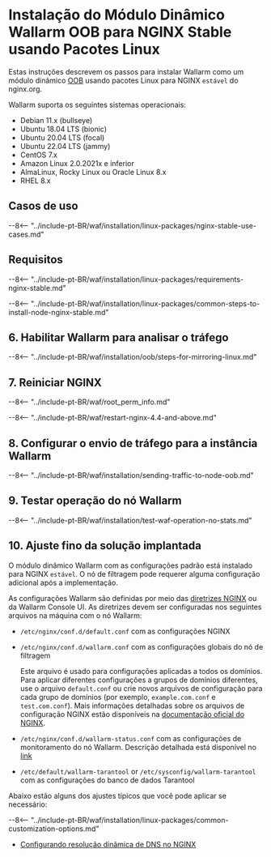 [img-wl-console-users]:             ../../../../images/check-user-no-2fa.png
[wallarm-status-instr]:             ../../../../admin-en/configure-statistics-service.md
[memory-instr]:                     ../../../../admin-en/configuration-guides/allocate-resources-for-node.md
[waf-directives-instr]:             ../../../../admin-en/configure-parameters-en.md
[ptrav-attack-docs]:                ../../../../attacks-vulns-list.md#path-traversal
[attacks-in-ui-image]:           ../../../../images/admin-guides/test-attacks-quickstart.png
[waf-mode-instr]:                   ../../../../admin-en/configure-wallarm-mode.md
[logging-instr]:                    ../../../../admin-en/configure-logging.md
[proxy-balancer-instr]:             ../../../../admin-en/using-proxy-or-balancer-en.md
[process-time-limit-instr]:         ../../../../admin-en/configure-parameters-en.md#wallarm_process_time_limit
[configure-selinux-instr]:          ../../../../admin-en/configure-selinux.md
[configure-proxy-balancer-instr]:   ../../../../admin-en/configuration-guides/access-to-wallarm-api-via-proxy.md
[update-instr]:                     ../../../../updating-migrating/nginx-modules.md
[install-postanalytics-docs]:        ../../../../admin-en/installation-postanalytics-en.md
[dynamic-dns-resolution-nginx]:     ../../../../admin-en/configure-dynamic-dns-resolution-nginx.md
[waf-mode-recommendations]:          ../../../../about-wallarm/deployment-best-practices.md#follow-recommended-onboarding-steps
[ip-lists-docs]:                    ../../../../user-guides/ip-lists/overview.md
[versioning-policy]:                ../../../../updating-migrating/versioning-policy.md#version-list
[install-postanalytics-instr]:      ../../../../admin-en/installation-postanalytics-en.md
[img-node-with-several-instances]:  ../../../../images/user-guides/nodes/wallarm-node-with-two-instances.png
[img-create-wallarm-node]:      ../../../../images/user-guides/nodes/create-cloud-node.png
[nginx-custom]:                 ../../../custom/custom-nginx-version.md
[node-token]:                       ../../../../quickstart/getting-started.md#deploy-the-wallarm-filtering-node
[api-token]:                        ../../../../user-guides/settings/api-tokens.md
[wallarm-token-types]:              ../../../../user-guides/nodes/nodes.md#api-and-node-tokens-for-node-creation
[platform]:                         ../../../../installation/supported-deployment-options.md
[oob-advantages-limitations]:       ../../overview.md#advantages-and-limitations
[web-server-mirroring-examples]:    ../overview.md#examples-of-web-server-configuration-for-traffic-mirroring
[img-grouped-nodes]:                ../../../../images/user-guides/nodes/grouped-nodes.png

# Instalação do Módulo Dinâmico Wallarm OOB para NGINX Stable usando Pacotes Linux

Estas instruções descrevem os passos para instalar Wallarm como um módulo dinâmico [OOB](../overview.md) usando pacotes Linux para NGINX `estável` do nginx.org.

Wallarm suporta os seguintes sistemas operacionais:

* Debian 11.x (bullseye)
* Ubuntu 18.04 LTS (bionic)
* Ubuntu 20.04 LTS (focal)
* Ubuntu 22.04 LTS (jammy)
* CentOS 7.x
* Amazon Linux 2.0.2021x e inferior
* AlmaLinux, Rocky Linux ou Oracle Linux 8.x
* RHEL 8.x

## Casos de uso

--8<-- "../include-pt-BR/waf/installation/linux-packages/nginx-stable-use-cases.md"

## Requisitos

--8<-- "../include-pt-BR/waf/installation/linux-packages/requirements-nginx-stable.md"

--8<-- "../include-pt-BR/waf/installation/linux-packages/common-steps-to-install-node-nginx-stable.md"

## 6. Habilitar Wallarm para analisar o tráfego

--8<-- "../include-pt-BR/waf/installation/oob/steps-for-mirroring-linux.md"

## 7. Reiniciar NGINX

--8<-- "../include-pt-BR/waf/root_perm_info.md"

--8<-- "../include-pt-BR/waf/restart-nginx-4.4-and-above.md"

## 8. Configurar o envio de tráfego para a instância Wallarm

--8<-- "../include-pt-BR/waf/installation/sending-traffic-to-node-oob.md"

## 9. Testar operação do nó Wallarm

--8<-- "../include-pt-BR/waf/installation/test-waf-operation-no-stats.md"

## 10. Ajuste fino da solução implantada

O módulo dinâmico Wallarm com as configurações padrão está instalado para NGINX `estável`. O nó de filtragem pode requerer alguma configuração adicional após a implementação.

As configurações Wallarm são definidas por meio das [diretrizes NGINX](../../../../admin-en/configure-parameters-en.md) ou da Wallarm Console UI. As diretrizes devem ser configuradas nos seguintes arquivos na máquina com o nó Wallarm:

* `/etc/nginx/conf.d/default.conf` com as configurações NGINX
* `/etc/nginx/conf.d/wallarm.conf` com as configurações globais do nó de filtragem

    Este arquivo é usado para configurações aplicadas a todos os domínios. Para aplicar diferentes configurações a grupos de domínios diferentes, use o arquivo `default.conf` ou crie novos arquivos de configuração para cada grupo de domínios (por exemplo, `example.com.conf` e `test.com.conf`). Mais informações detalhadas sobre os arquivos de configuração NGINX estão disponíveis na [documentação oficial do NGINX](https://nginx.org/en/docs/beginners_guide.html).
* `/etc/nginx/conf.d/wallarm-status.conf` com as configurações de monitoramento do nó Wallarm. Descrição detalhada está disponível no [link][wallarm-status-instr]
* `/etc/default/wallarm-tarantool` or `/etc/sysconfig/wallarm-tarantool` com as configurações do banco de dados Tarantool

Abaixo estão alguns dos ajustes típicos que você pode aplicar se necessário:

--8<-- "../include-pt-BR/waf/installation/linux-packages/common-customization-options.md"

* [Configurando resolução dinâmica de DNS no NGINX][dynamic-dns-resolution-nginx]
